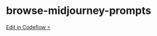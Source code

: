 # browse-midjourney-prompts

[Edit in Codeflow ⚡️](https://stackblitz.com/~/github.com/niicojs/browse-midjourney-prompts)